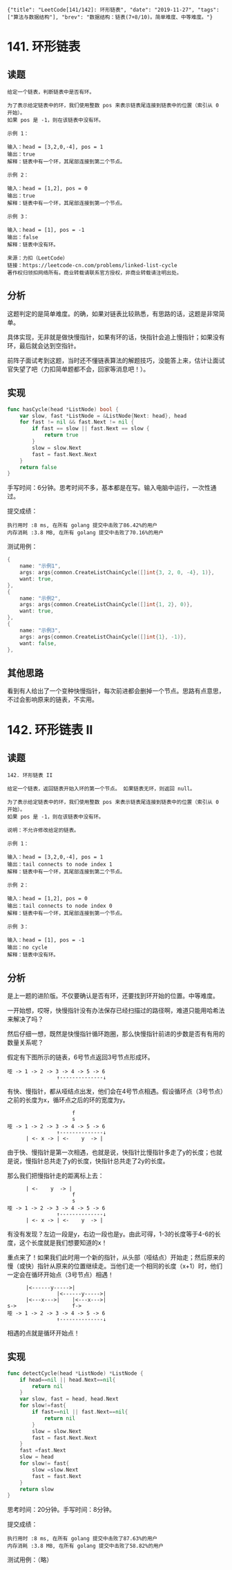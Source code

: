 ```lw-blog-meta
{"title": "LeetCode[141/142]: 环形链表", "date": "2019-11-27", "tags": ["算法与数据结构"], "brev": "数据结构：链表(7+8/10)。简单难度、中等难度。"}
```

# 141. 环形链表

## 读题

```text
给定一个链表，判断链表中是否有环。

为了表示给定链表中的环，我们使用整数 pos 来表示链表尾连接到链表中的位置（索引从 0 开始）。 
如果 pos 是 -1，则在该链表中没有环。

示例 1：

输入：head = [3,2,0,-4], pos = 1
输出：true
解释：链表中有一个环，其尾部连接到第二个节点。

示例 2：

输入：head = [1,2], pos = 0
输出：true
解释：链表中有一个环，其尾部连接到第一个节点。

示例 3：

输入：head = [1], pos = -1
输出：false
解释：链表中没有环。

来源：力扣（LeetCode）
链接：https://leetcode-cn.com/problems/linked-list-cycle
著作权归领扣网络所有。商业转载请联系官方授权，非商业转载请注明出处。
```

## 分析

这题判定的是简单难度。的确，如果对链表比较熟悉，有思路的话，这题是非常简单。

具体实现，无非就是做快慢指针，如果有环的话，快指针会追上慢指针；如果没有环，最后就会达到空指针。

前阵子面试考到这题，当时还不懂链表算法的解题技巧，没能答上来，估计让面试官失望了吧（力扣简单题都不会，回家等消息吧！）。

## 实现

```go
func hasCycle(head *ListNode) bool {
    var slow, fast *ListNode = &ListNode{Next: head}, head
    for fast != nil && fast.Next != nil {
        if fast == slow || fast.Next == slow {
            return true
        }
        slow = slow.Next
        fast = fast.Next.Next
    }
    return false
}
```

手写时间：6分钟。思考时间不多，基本都是在写。输入电脑中运行，一次性通过。

提交成绩：

```text
执行用时 :8 ms, 在所有 golang 提交中击败了86.42%的用户
内存消耗 :3.8 MB, 在所有 golang 提交中击败了70.16%的用户
```

测试用例：

```go
{
    name: "示例1",
    args: args{common.CreateListChainCycle([]int{3, 2, 0, -4}, 1)},
    want: true,
},
{
    name: "示例2",
    args: args{common.CreateListChainCycle([]int{1, 2}, 0)},
    want: true,
},
{
    name: "示例3",
    args: args{common.CreateListChainCycle([]int{1}, -1)},
    want: false,
},
```

## 其他思路

看到有人给出了一个变种快慢指针，每次前进都会删掉一个节点。思路有点意思，不过会影响原来的链表，不实用。

# 142. 环形链表 II

## 读题

```text
142. 环形链表 II

给定一个链表，返回链表开始入环的第一个节点。 如果链表无环，则返回 null。

为了表示给定链表中的环，我们使用整数 pos 来表示链表尾连接到链表中的位置（索引从 0 开始）。
如果 pos 是 -1，则在该链表中没有环。

说明：不允许修改给定的链表。

示例 1：

输入：head = [3,2,0,-4], pos = 1
输出：tail connects to node index 1
解释：链表中有一个环，其尾部连接到第二个节点。

示例 2：

输入：head = [1,2], pos = 0
输出：tail connects to node index 0
解释：链表中有一个环，其尾部连接到第一个节点。

示例 3：

输入：head = [1], pos = -1
输出：no cycle
解释：链表中没有环。
```

## 分析

是上一题的进阶版。不仅要确认是否有环，还要找到环开始的位置。中等难度。

一开始想，哎呀，快慢指针没有办法保存已经扫描过的路径啊，难道只能用哈希法来解决了吗？

然后仔细一想，既然是快慢指针循环跑圈，那么快慢指针前进的步数是否有有用的数量关系呢？

假定有下图所示的链表，6号节点返回3号节点形成环。

```text
哑 -> 1 -> 2 -> 3 -> 4 -> 5 -> 6
                ↑--------------↓
```

有快、慢指针，都从哑结点出发，他们会在4号节点相遇。假设循环点（3号节点）之前的长度为x，循环点之后的环的宽度为y。

```text
                     f
                     s
哑 -> 1 -> 2 -> 3 -> 4 -> 5 -> 6
                ↑--------------↓
      | <- x -> | <-    y  -> |
```

由于快、慢指针是第一次相遇，也就是说，快指针比慢指针多走了y的长度；也就是说，慢指针总共走了y的长度，快指针总共走了2y的长度。

那么我们把慢指针走的距离标上去：

```text
      | <-    y  -> |
                     f
                     s
哑 -> 1 -> 2 -> 3 -> 4 -> 5 -> 6
                ↑--------------↓
      | <- x -> | <-    y  -> |
```

有没有发现？左边一段是y，右边一段也是y。由此可得，1-3的长度等于4-6的长度，这个长度就是我们想要知道的x！

重点来了！如果我们此时用一个新的指针，从头部（哑结点）开始走；然后原来的慢（或快）指针从原来的位置继续走。当他们走一个相同的长度（x+1）时，他们一定会在循环开始点（3号节点）相遇！

```text
      |<------y----->|
                |<------y----->|
      |<---x--->|    |<---x--->|
s->                  f->
哑 -> 1 -> 2 -> 3 -> 4 -> 5 -> 6
                ↑--------------↓
```

相遇的点就是循环开始点！

## 实现

```go
func detectCycle(head *ListNode) *ListNode {
    if head==nil || head.Next==nil{
        return nil
    }
    var slow, fast = head, head.Next
    for slow!=fast{
        if fast==nil || fast.Next==nil{
            return nil
        }
        slow = slow.Next
        fast = fast.Next.Next
    }
    fast =fast.Next
    slow = head
    for slow!= fast{
        slow =slow.Next
        fast = fast.Next
    }
    return slow
}
```

思考时间：20分钟。手写时间：8分钟。

提交成绩：

```text
执行用时 :8 ms, 在所有 golang 提交中击败了87.63%的用户
内存消耗 :3.8 MB, 在所有 golang 提交中击败了58.82%的用户
```

测试用例：（略）
